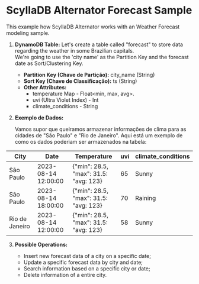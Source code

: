 # ScyllaDB Alternator Forecast Sample

This example how ScyllaDB Alternator works with an Weather Forecast modeling sample.

1. **DynamoDB Table:**
   Let's create a table called "forecast" to store data regarding the weather in some Brazilian capitals.  
   We're going to use the 'city name' as the Partition Key and the forecast date as Sort/Clustering Key.

    - **Partition Key (Chave de Partição):** city_name (String)
    - **Sort Key (Chave de Classificação):** ts (String)
    - **Other Attributes:**
        - temperature Map - Float<min, max, avg>.
        - uvi (Ultra Violet Index) - Int
        - climate_conditions - String

2. **Exemplo de Dados:**

   Vamos supor que queiramos armazenar informações de clima para as cidades de "São Paulo" e "Rio de Janeiro". Aqui está
   um exemplo de como os dados poderiam ser armazenados na tabela:

| City           | Date                | Temperature                           | uvi | climate_conditions |
|----------------|---------------------|---------------------------------------|-----|--------------------|
| São Paulo      | 2023-08-14 12:00:00 | {"min": 28.5, "max": 31.5: "avg: 123} | 65  | Sunny              |
| São Paulo      | 2023-08-14 18:00:00 | {"min": 28.5, "max": 31.5: "avg: 123} | 70  | Raining            |
| Rio de Janeiro | 2023-08-14 12:00:00 | {"min": 28.5, "max": 31.5: "avg: 123} | 58  | Sunny              |

3. **Possible Operations:**

    - Insert new forecast data of a city on a specific date;
    - Update a specific forecast data by city and date;
    - Search information based on a specific city or date;
    - Delete information of a entire city.
